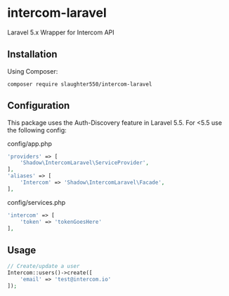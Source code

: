 # intercom-laravel
Laravel 5.x Wrapper for Intercom API

## Installation

Using Composer:
```
composer require slaughter550/intercom-laravel
```

## Configuration

This package uses the Auth-Discovery feature in Laravel 5.5. For <5.5 use the following config:

config/app.php
```php
'providers' => [
    'Shadow\IntercomLaravel\ServiceProvider',
],
'aliases' => [
    'Intercom' => 'Shadow\IntercomLaravel\Facade',
],
```



config/services.php
```php
'intercom' => [
    'token' => 'tokenGoesHere'
],
```

## Usage
```php
// Create/update a user
Intercom::users()->create([
    'email' => 'test@intercom.io'
]);
```
